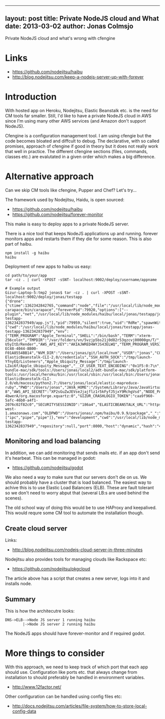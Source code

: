 
---
layout: post
title: Private NodeJS cloud and What
date: 2013-03-02
author: Jonas Colmsjo
---

Private NodeJS cloud and what's wrong with cfengine




# Links

 * https://github.com/nodejitsu/haibu
 * http://blog.nodejitsu.com/keep-a-nodejs-server-up-with-forever


# Introduction

With hosted app on Heroku, Nodejitsu, Elastic Beanstalk etc. is the need for CM tools far smaller.
Still, I'd like to have a private NodeJS cloud in AWS since I'm using many other AWS services (and
Amazon don't support NodeJS).

Cfengine is a configuration management tool. I am using cfengie but the code becomes bloated and 
diffcult to debug. The declarative, with so called promises, approach of cfengine if good in theory but it does not really work that well in practice. The different cfengine sections (files, commands, classes etc.) are evalutated in a given order which makes a big difference.


# Alternative approach

Can we skip CM tools like cfengine, Pupper and Chef? Let's try...

The framework used by Nodejitsu, Haidu, is open sourced:

 * https://github.com/nodejitsu/haibu
 * https://github.com/nodejitsu/forever-monitor

This make is easy to deploy apps to a private NodeJS server.

There is a nice tool that keeps NodeJS applications up and running. forever monitors apps and restarts them
if they die for some reason. This is also part of haibu.

```
npm install -g haibu
haibu
```


Deployment of new apps to haibu us easy:

```
cd path/to/your/app
tar -cz . | curl -XPOST -sSNT- localhost:9002/deploy/username/appname

# Example output
Gizur-Laptop-5:tmp2 jonas$ tar -cz . | curl -XPOST -sSNT- localhost:9002/deploy/jonas/testapp
{"drone":{"ctime":1362342842765,"command":"node","file":"/usr/local/lib/node_modules/haibu/node_modules/haibu-carapace/bin/carapace","foreverPid":79920,"options":["--plugin","net","/usr/local/lib/node_modules/haibu/local/jonas/testapp/jonas-testapp-1362342837949/app.js"],"pid":79959,"silent":true,"uid":"RdRe","spawnWith":{"cwd":"/usr/local/lib/node_modules/haibu/local/jonas/testapp/jonas-testapp-1362342837949","env":{"TERM_PROGRAM":"Apple_Terminal","SHELL":"/bin/bash","TERM":"xterm-256color","TMPDIR":"/var/folders/vn/5vzjp5bs21j0d82r53qzcvj00000gn/T/","Apple_PubSub_Socket_Render":"/tmp/launch-U5yItD/Render","AWS_API_KEY":"AKIAJWRED4WYJS43ELWQ","TERM_PROGRAM_VERSION":"309","TERM_SESSION_ID":"1B3A56BF-EC48-4044-8B00-F01A8554BB14","NVM_DIR":"/Users/jonas/git/local/nvm","USER":"jonas","COMMAND_MODE":"unix2003","GIZUR_CRASHLOGIO_SECRET":"aKt1khPsLUbvYCjDmESqfPz8zNAFeHYRiGVupub5vPAr","AWS_CREDENTIAL_FILE":"/Users/jonas/local/AWS-ElasticBeanstalk-CLI-2.0/credentials","SSH_AUTH_SOCK":"/tmp/launch-YfnyEQ/Listeners","Apple_Ubiquity_Message":"/tmp/launch-LZai6f/Apple_Ubiquity_Message","__CF_USER_TEXT_ENCODING":"0x1F5:0:7\n","ROS_OS_OVERRIDE":"osx:homebrew","PATH":"/Users/jonas/local2/adt-bundle-mac/sdk/tools:/Users/jonas/local2/adt-bundle-mac/sdk/platform-tools:/usr/local/heroku/bin:/usr/local/sbin:/usr/local/bin:/Users/jonas/scripts:/Users/jonas/local/bin:/usr/bin:/bin:/usr/sbin:/sbin:/usr/local/bin:/opt/X11/bin:/Users/jonas/pear/bin:/Users/jonas/local/AWS-ElasticBeanstalk-CLI-2.0/eb/macosx/python2.7:/Users/jonas/local/elastic-mapreduce-ruby","PWD":"/Users/jonas","JAVA_HOME":"/System/Library/Java/JavaVirtualMachines/1.6.0.jdk/Contents/Home","LANG":"sv_SE.UTF-8","AWS_API_SECRET":"XP2sGuZwJEVseJjajflz1r5kFyfJ5jxY9MchgVsd","NODE_PATH":"/usr/local/lib/node_modules:/Users/jonas/node_modules:.","AWS_REGION":"EU_Ireland","HOME":"/Users/jonas","SHLVL":"1","LOGNAME":"jonas","DISPLAY":"/tmp/launch-4bwerA/org.macosforge.xquartz:0","GIZUR_CRASHLOGIO_TOKEN":"caa9f960-5afc-46b0-a4f1-2076c02f82c0","SECURITYSESSIONID":"186a4","ELASTICBEANSTALK_URL":"https://elasticbeanstalk.eu-west-1.amazonaws.com","OLDPWD":"/Users/jonas/.npm/haibu/0.9.9/package","_":"/usr/local/bin/haibu"},"stdio":["ipc","pipe","pipe"]},"env":"development","cwd":"/usr/local/lib/node_modules/haibu/local/jonas/testapp/jonas-testapp-1362342837949","repository":null,"port":8000,"host":"dynamic","hash":"4995e7d77e00a28c5610f1a4b0fc6a78aa84f1db","name":"testapp","user":"jonas"}}
```


## Monitoring and load balancing

In addition, we can add monitoring that sends mails etc. if an app don't send it's hearbeat. This can be
managed in godot:

 * https://github.com/nodejitsu/godot


We also need a way to make sure that our servers don't die on us. We should probably have a cluster that
is load balanced. The easiest way to achive this is to use Elastic Load Balancers (ELB). These are fault
tolerant so we don't need to worry abput that (several LB:s are used behind the scenes).

The old school way of doing this would be to use HAProxy and keepalived. This would requre some CM tool
to automate the installation though.


## Create cloud server

Links:

 * http://blog.nodejitsu.com/nodejs-cloud-server-in-three-minutes

Nodejitsu also provides tools for managing clouds like Rackspace etc:

 * https://github.com/nodejitsu/pkgcloud

The article above has a script that creates a new server, logs into it and installs node.


## Summary

This is how the architecutre looks:

```
DNS->ELB-->Node JS server 1 running haibu
        |->Node JS server 2 running haibu
```

The NodeJS apps should have forever-monitor and if required godot.


# More things to consider

With this approach, we need to keep track of which port that each app should use. Configuration like ports etc. that always change from installation to should preferably be handled in environment variables.

 * http://www.12factor.net/

Other configuration can be handled using config files etc:

 * http://docs.nodejitsu.com/articles/file-system/how-to-store-local-config-data






